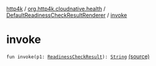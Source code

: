 [http4k](../../index.md) / [org.http4k.cloudnative.health](../index.md) / [DefaultReadinessCheckResultRenderer](index.md) / [invoke](./invoke.md)

# invoke

`fun invoke(p1: `[`ReadinessCheckResult`](../-readiness-check-result/index.md)`): `[`String`](https://kotlinlang.org/api/latest/jvm/stdlib/kotlin/-string/index.html) [(source)](https://github.com/http4k/http4k/blob/master/http4k-cloudnative/src/main/kotlin/org/http4k/cloudnative/health/ReadinessCheckResultRenderer.kt#L15)